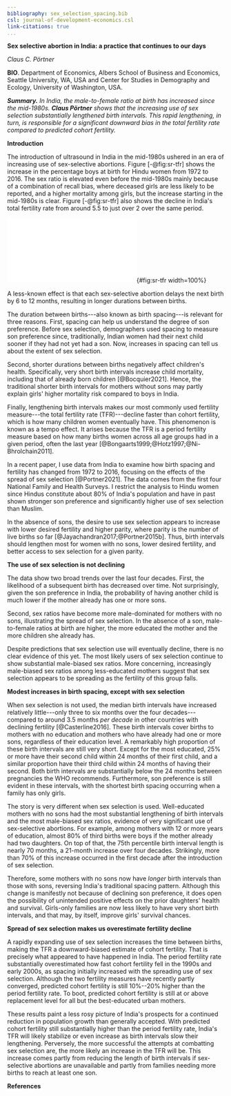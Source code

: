 ```yaml
---
bibliography: sex_selection_spacing.bib
csl: journal-of-development-economics.csl
link-citations: true
...
```



**Sex selective abortion in India: a practice that continues to our
days**

*Claus C. Pörtner*

**BIO**. Department of Economics, Albers School of Business and
Economics, Seattle University, WA, USA and Center for Studies in
Demography and Ecology, University of Washington, USA.

***Summary.** In India, the male-to-female ratio at birth has increased
since the mid-1980s. 
**Claus Pörtner** shows that the increasing use of sex selection 
substantially lengthened birth intervals. 
This rapid lengthening, in turn, is responsible for a
significant downward bias in the total fertility rate compared to
predicted cohort fertility.*

**Introduction**

The introduction of ultrasound in India in the mid-1980s ushered in an
era of increasing use of sex-selective abortions. 
Figure [-@fig:sr-tfr] shows the increase in the percentage boys at birth for
Hindu women from 1972 to 2016.
The sex ratio is elevated even before the mid-1980s mainly 
because of a combination of recall bias, where deceased girls are 
less likely to be reported, and a higher mortality among girls,
but the increase starting in the mid-1980s is clear.
Figure [-@fig:sr-tfr] also shows the decline in India's total fertility 
rate from around 5.5 to just over 2 over the same period.

![Sex Ratio and Total Fertility Rate in India](../figures/n_iussp_sr_tfr.pdf){#fig:sr-tfr width=100%}


A less-known effect is that each sex-selective abortion delays the next birth by 6 to
12 months, resulting in longer durations between births.

The duration between births---also known as birth spacing---is relevant
for three reasons. First, spacing can help us understand the degree of
son preference. Before sex selection, demographers used spacing to
measure son preference since, traditionally, Indian women had their next
child sooner if they had not yet had a son. Now, increases in spacing
can tell us about the extent of sex selection.

Second, shorter durations between births negatively affect children's
health. Specifically, very short birth intervals increase child
mortality, including that of already born children [@Bocquier2021].
Hence, the traditional shorter birth intervals for mothers without sons
may partly explain girls' higher mortality risk compared to boys in
India.

Finally, lengthening birth intervals makes our most commonly used
fertility measure---the total fertility rate (TFR)---decline faster than
cohort fertility, which is how many children women eventually have. This
phenomenon is known as a tempo effect. It arises because the TFR is a
period fertility measure based on how many births women across all age
groups had in a given period, often the last year 
[@Bongaarts1999;@Hotz1997;@Ni-Bhrolchain2011].

In a recent paper, I use data from India to examine how birth spacing 
and fertility has changed from 1972 to 2016, focusing on the 
effects of the spread of sex selection [@Portner2021].
The data comes from the first four National Family and Health Surveys.
I restrict the analysis to Hindu women since Hindus constitute about 80% 
of India's population and have in past shown stronger son preference
and significantly higher use of sex selection than Muslim.

In the absence of sons, the desire to use sex selection appears to 
increase with lower desired
fertility and higher parity, where parity is the number of live births
so far [@Jayachandran2017;@Portner2015b]. 
Thus, birth intervals should lengthen most for women with no sons, 
lower desired fertility, and better access to sex selection for a given 
parity.

**The use of sex selection is not declining**

The data show two broad trends over the last four decades. First, the
likelihood of a subsequent birth has decreased over time. Not
surprisingly, given the son preference in India, the probability of
having another child is much lower if the mother already has one or more
sons.

Second, sex ratios have become more male-dominated for mothers with no
sons, illustrating the spread of sex selection. In the absence of a son,
male-to-female ratios at birth are higher, the more educated the mother
and the more children she already has.

Despite predictions that sex selection use will eventually decline,
there is no clear evidence of this yet. The most likely users of sex
selection continue to show substantial male-biased sex ratios. More
concerning, increasingly male-biased sex ratios among less-educated
mothers suggest that sex selection appears to be spreading as the
fertility of this group falls.

**Modest increases in birth spacing, except with sex selection**

When sex selection is not used, the median birth intervals have
increased relatively little---only three to six months over the four
decades---compared to around 3.5 months *per decade* in other countries
with declining fertility [@Casterline2016]. 
These birth intervals cover births to mothers with no education and mothers 
who have already had one or more sons, regardless of their education level. 
A remarkably high proportion of these birth intervals are still very short. 
Except for the most educated, 25% or more have their second child within
24 months of their first child, and a similar proportion have their third 
child within 24 months of having their second.
Both birth intervals are substantially below the 24 months between 
pregnancies the WHO recommends. 
Furthermore, son preference is still evident in these intervals, with 
the shortest birth spacing occurring when a family has only girls.

The story is very different when sex selection is used. 
Well-educated mothers with no sons had the most substantial lengthening 
of birth intervals and the most male-biased sex ratios, evidence of very
significant use of sex-selective abortions. For example, among mothers
with 12 or more years of education, almost 80% of third births were boys
if the mother already had two daughters. On top of that, the 75th
percentile birth interval length is nearly 70 months, a 21-month
increase over four decades. Strikingly, more than 70% of this increase
occurred in the first decade after the introduction of sex selection.

Therefore, some mothers with no sons now have *longer* birth intervals
than those with sons, reversing India's traditional spacing pattern.
Although this change is manifestly not because of declining son
preference, it does open the possibility of unintended positive effects
on the prior daughters' health and survival. Girls-only families are now
less likely to have very short birth intervals, and that may, by itself,
improve girls' survival chances.

**Spread of sex selection makes us overestimate fertility decline**

A rapidly expanding use of sex selection increases the time between
births, making the TFR a downward-biased estimate of cohort fertility.
That is precisely what appeared to have happened in India. The period
fertility rate substantially overestimated how fast cohort fertility
fell in the 1990s and early 2000s, as spacing initially increased with
the spreading use of sex selection. Although the two fertility measures
have recently partly converged, predicted cohort fertility is still
10%--20% higher than the period fertility rate. To boot, predicted
cohort fertility is still at or above replacement level for all but the
best-educated urban mothers.

These results paint a less rosy picture of India's prospects for a
continued reduction in population growth than generally accepted. With
predicted cohort fertility still substantially higher than the period
fertility rate, India's TFR will likely stabilize or even increase as
birth intervals slow their lengthening. Perversely, the more successful
the attempts at combatting sex selection are, the more likely an
increase in the TFR will be. This increase comes partly from reducing
the length of birth intervals if sex-selective abortions are unavailable
and partly from families needing more births to reach at least one son.

**References**

